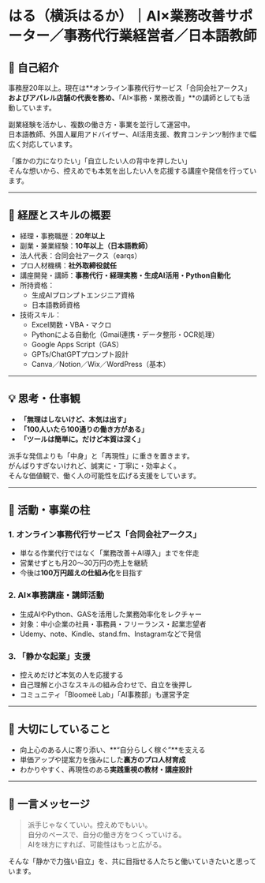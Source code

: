 # はる（横浜はるか）｜AI×業務改善サポーター／事務代行業経営者／日本語教師

## 🌱 自己紹介

事務歴20年以上。現在は**オンライン事務代行サービス「合同会社アークス」**およびアパレル店舗の代表を務め、**「AI×事務・業務改善」**の講師としても活動しています。

副業経験を活かし、複数の働き方・事業を並行して運営中。  
日本語教師、外国人雇用アドバイザー、AI活用支援、教育コンテンツ制作まで幅広く対応しています。

「誰かの力になりたい」「自立したい人の背中を押したい」  
そんな想いから、控えめでも本気を出したい人を応援する講座や発信を行っています。

---

## 🧩 経歴とスキルの概要

- 経理・事務職歴：**20年以上**
- 副業・兼業経験：**10年以上（日本語教師）**
- 法人代表：合同会社アークス（earqs）  
- プロ人材機構：**社外取締役就任**
- 講座開発・講師：**事務代行・経理実務・生成AI活用・Python自動化**
- 所持資格：
  - 生成AIプロンプトエンジニア資格
  - 日本語教師資格
- 技術スキル：
  - Excel関数・VBA・マクロ
  - Pythonによる自動化（Gmail連携・データ整形・OCR処理）
  - Google Apps Script（GAS）
  - GPTs/ChatGPTプロンプト設計
  - Canva／Notion／Wix／WordPress（基本）

---

## 💡 思考・仕事観

- **「無理はしないけど、本気は出す」**  
- **「100人いたら100通りの働き方がある」**  
- **「ツールは簡単に。だけど本質は深く」**  

派手な発信よりも「中身」と「再現性」に重きを置きます。  
がんばりすぎないけれど、誠実に・丁寧に・効率よく。  
そんな価値観で、働く人の可能性を広げる支援をしています。

---

## 🔧 活動・事業の柱

### 1. オンライン事務代行サービス「合同会社アークス」
- 単なる作業代行ではなく「業務改善＋AI導入」までを伴走
- 営業せずとも月20～30万円の売上を継続
- 今後は**100万円超えの仕組み化**を目指す

### 2. AI×事務講座・講師活動
- 生成AIやPython、GASを活用した業務効率化をレクチャー
- 対象：中小企業の社員・事務員・フリーランス・起業志望者
- Udemy、note、Kindle、stand.fm、Instagramなどで発信

### 3. 「静かな起業」支援
- 控えめだけど本気の人を応援する
- 自己理解と小さなスキルの組み合わせで、自立を後押し
- コミュニティ「Bloomeë Lab」「AI事務部」も運営予定

---

## 🎯 大切にしていること

- 向上心のある人に寄り添い、**“自分らしく稼ぐ”**を支える  
- 単価アップや提案力を強みにした**裏方のプロ人材育成**  
- わかりやすく、再現性のある**実践重視の教材・講座設計**

---

## 💬 一言メッセージ

> 派手じゃなくていい。控えめでもいい。  
> 自分のペースで、自分の働き方をつくっていける。  
> AIを味方にすれば、可能性はもっと広がる。

そんな「静かで力強い自立」を、共に目指せる人たちと働いていきたいと思っています。


